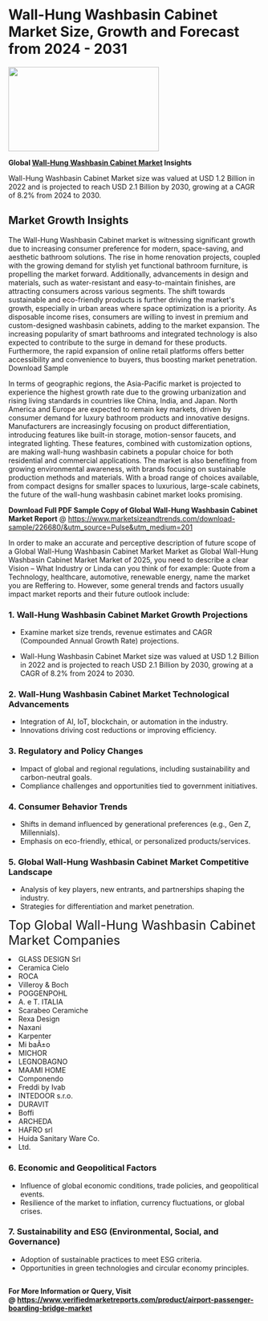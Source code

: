 <H1>Wall-Hung Washbasin Cabinet Market Size, Growth and Forecast from 2024 - 2031</H1><img class="aligncenter size-medium wp-image-584254" src="https://thirdeyenews.in/wp-content/uploads/2024/09/Global-Market-Research-300x168.jpeg" alt="" width="300" height="168" /><p><strong>Global&nbsp;<a href="https://www.marketsizeandtrends.com/download-sample/226680/&amp;utm_source=Pulse&amp;utm_medium=201">Wall-Hung Washbasin Cabinet Market</a> Insights</strong></p><p>Wall-Hung Washbasin Cabinet Market size was valued at USD 1.2 Billion in 2022 and is projected to reach USD 2.1 Billion by 2030, growing at a CAGR of 8.2% from 2024 to 2030.</p><p><h2>Market Growth Insights</h2> <p>The Wall-Hung Washbasin Cabinet market is witnessing significant growth due to increasing consumer preference for modern, space-saving, and aesthetic bathroom solutions. The rise in home renovation projects, coupled with the growing demand for stylish yet functional bathroom furniture, is propelling the market forward. Additionally, advancements in design and materials, such as water-resistant and easy-to-maintain finishes, are attracting consumers across various segments. The shift towards sustainable and eco-friendly products is further driving the market's growth, especially in urban areas where space optimization is a priority. As disposable income rises, consumers are willing to invest in premium and custom-designed washbasin cabinets, adding to the market expansion. The increasing popularity of smart bathrooms and integrated technology is also expected to contribute to the surge in demand for these products. Furthermore, the rapid expansion of online retail platforms offers better accessibility and convenience to buyers, thus boosting market penetration. Download Sample</p> <p>In terms of geographic regions, the Asia-Pacific market is projected to experience the highest growth rate due to the growing urbanization and rising living standards in countries like China, India, and Japan. North America and Europe are expected to remain key markets, driven by consumer demand for luxury bathroom products and innovative designs. Manufacturers are increasingly focusing on product differentiation, introducing features like built-in storage, motion-sensor faucets, and integrated lighting. These features, combined with customization options, are making wall-hung washbasin cabinets a popular choice for both residential and commercial applications. The market is also benefiting from growing environmental awareness, with brands focusing on sustainable production methods and materials. With a broad range of choices available, from compact designs for smaller spaces to luxurious, large-scale cabinets, the future of the wall-hung washbasin cabinet market looks promising. </p><p><span class=""><strong>Download Full PDF Sample Copy of Global Wall-Hung Washbasin Cabinet Market Report</strong> @ <a href="https://www.marketsizeandtrends.com/download-sample/226680/&amp;utm_source=Pulse&amp;utm_medium=201" target="_blank">https://www.marketsizeandtrends.com/download-sample/226680/&amp;utm_source=Pulse&amp;utm_medium=201</a></span></p><p>In order to make an accurate and perceptive description of future scope of a Global&nbsp;Wall-Hung Washbasin Cabinet Market Market as Global&nbsp;Wall-Hung Washbasin Cabinet Market Market of 2025, you need to describe a clear Vision &ndash; What Industry or Linda can you think of for example: Quote from a Technology, healthcare, automotive, renewable energy, name the market you are Reffering to. However, some general trends and factors usually impact market reports and their future outlook include:</p><h3>1.&nbsp;<strong>Wall-Hung Washbasin Cabinet Market Growth Projections</strong></h3><ul><li>Examine market size trends, revenue estimates and CAGR (Compounded Annual Growth Rate) projections.</li><li><p>Wall-Hung Washbasin Cabinet Market size was valued at USD 1.2 Billion in 2022 and is projected to reach USD 2.1 Billion by 2030, growing at a CAGR of 8.2% from 2024 to 2030.</p></li></ul><h3>2.&nbsp;<strong>Wall-Hung Washbasin Cabinet Market Technological Advancements</strong></h3><ul><li>Integration of AI, IoT, blockchain, or automation in the industry.</li><li>Innovations driving cost reductions or improving efficiency.</li></ul><h3>3.&nbsp;<strong>Regulatory and Policy Changes</strong></h3><ul><li>Impact of global and regional regulations, including sustainability and carbon-neutral goals.</li><li>Compliance challenges and opportunities tied to government initiatives.</li></ul><h3>4.&nbsp;<strong>Consumer Behavior Trends</strong></h3><ul><li>Shifts in demand influenced by generational preferences (e.g., Gen Z, Millennials).</li><li>Emphasis on eco-friendly, ethical, or personalized products/services.</li></ul><h3>5.&nbsp;<strong>Global Wall-Hung Washbasin Cabinet Market Competitive Landscape</strong></h3><ul><li>Analysis of key players, new entrants, and partnerships shaping the industry.</li><li>Strategies for differentiation and market penetration.</li></ul><p data-pm-slice="1 1 []"><span style="color: inherit; font-family: inherit; font-size: 25px;">Top Global Wall-Hung Washbasin Cabinet Market Companies</span></p><div class="" data-test-id=""><p><li>GLASS DESIGN Srl</li><li> Ceramica Cielo</li><li> ROCA</li><li> Villeroy & Boch</li><li> POGGENPOHL</li><li> A. e T. ITALIA</li><li> Scarabeo Ceramiche</li><li> Rexa Design</li><li> Naxani</li><li> Karpenter</li><li> Mi baÃ±o</li><li> MICHOR</li><li> LEGNOBAGNO</li><li> MAAMI HOME</li><li> Componendo</li><li> Freddi by Ivab</li><li> INTEDOOR s.r.o.</li><li> DURAVIT</li><li> Boffi</li><li> ARCHEDA</li><li> HAFRO srl</li><li> Huida Sanitary Ware Co.</li><li> Ltd.</li></p></div><h3>6.&nbsp;<strong>Economic and Geopolitical Factors</strong></h3><ul><li>Influence of global economic conditions, trade policies, and geopolitical events.</li><li>Resilience of the market to inflation, currency fluctuations, or global crises.</li></ul><h3>7.&nbsp;<strong>Sustainability and ESG (Environmental, Social, and Governance)</strong></h3><ul><li>Adoption of sustainable practices to meet ESG criteria.</li><li>Opportunities in green technologies and circular economy principles.</li></ul><h2><strong style="font-size: 14px;">For More Information or Query, Visit @&nbsp;</strong><a style="background-color: #ffffff; font-size: 14px;" href="https://www.marketsizeandtrends.com/report/wall-hung-washbasin-cabinet-market/" target="_blank">https://www.verifiedmarketreports.com/product/airport-passenger-boarding-bridge-market</a></h2>
